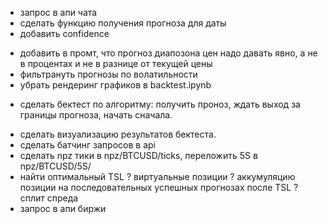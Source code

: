 + запрос в апи чата
+ сделать функцию получения прогноза для даты
+ добавить confidence
- добавить в промт, что прогноз диапозона цен надо давать явно, а не в процентах и не в разнице от текущей цены
- фильтрануть прогнозы по волатильности
- убрать рендеринг графиков в backtest.ipynb
+ сделать бектест по алгоритму: получить проноз, ждать выход за границы прогноза, начать сначала.
- сделать визуализацию результатов бектеста.
- сделать батчинг запросов в api
- сделать npz тики в npz/BTCUSD/ticks, переложить 5S в npz/BTCUSD/5S/
- найти оптимальный TSL
? виртуальные позиции
? аккумуляцию позиции на последовательных успешных прогнозах после TSL
? сплит спреда
- запрос в апи биржи